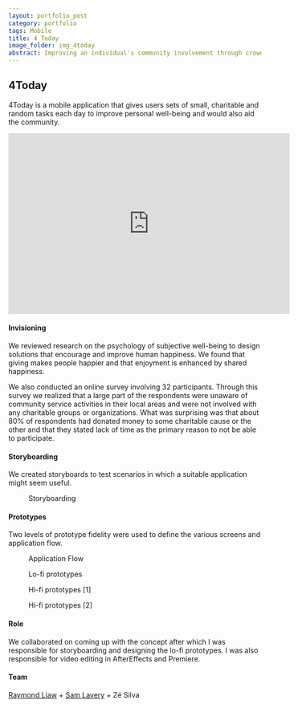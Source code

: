 ```yaml
---
layout: portfolio_post
category: portfolio
tags: Mobile
title: 4 Today
image_folder: img_4today
abstract: Improving an individual's community involvement through crowdsourced local community tasks.
---
```

<h2>4Today</h2>

4Today is a mobile application that gives users sets of small, charitable and random tasks each day to improve personal well-being and would also aid the community.

<p style="text-align:center">
<iframe width="560" height="360" src="http://www.youtube.com/embed/iFVl4vuCiiE" frameborder="0"> </iframe>
</p>

<h4>Invisioning</h4>

We reviewed research on the psychology of subjective well-being to design solutions that encourage and improve human happiness. We found that giving makes people happier and that enjoyment is enhanced by shared happiness.

We also conducted an online survey involving 32 participants. Through this survey we realized that a large part of the respondents were unaware of community service activities in their local areas and were not involved with any charitable groups or organizations. What was surprising was that about 80% of respondents had donated money to some charitable cause or the other and that they stated lack of time as the primary reason to not be able to participate.

<h4>Storyboarding</h4>

We created storyboards to test scenarios in which a suitable application might seem useful.

<figure class="post-image">
	<img lazysrc="/img/img_4today/storyboard_1.png">
	<figcaption>Storyboarding</figcaption>
</figure>

<h4>Prototypes</h4>

Two levels of prototype fidelity were used to define the various screens and application flow.

<figure class="post-image">
	<img lazysrc="/img/img_4today/flow.png">
	<figcaption>Application Flow</figcaption>
</figure>

<figure class="post-image">
	<img lazysrc="/img/img_4today/prototype_1.png">
	<figcaption>Lo-fi prototypes</figcaption>
</figure>

<figure class="post-image">
	<img lazysrc="/img/img_4today/prototype_2.png">
	<figcaption>Hi-fi prototypes [1]</figcaption>
</figure>

<figure class="post-image">
	<img lazysrc="/img/img_4today/prototype_3.png">
	<figcaption>Hi-fi prototypes [2]</figcaption>
</figure>

<h4>Role</h4>

We collaborated on coming up with the concept after which I was responsible for storyboarding and designing the lo-fi prototypes. I was also responsible for video editing in AfterEffects and Premiere.

<h4>Team</h4>

[Raymond Liaw](http://raymondliaw.com) + [Sam Lavery](http://www.samlavery.com) + Zé Silva